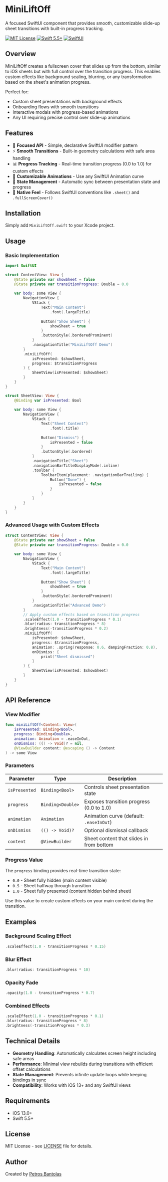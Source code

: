 # MiniLiftOff

A focused SwiftUI component that provides smooth, customizable slide-up sheet transitions with built-in progress tracking.

[![MIT License](https://img.shields.io/badge/License-MIT-blue.svg)](LICENSE)
[![Swift 5.5+](https://img.shields.io/badge/Swift-5.5+-orange.svg)](https://swift.org)
[![SwiftUI](https://img.shields.io/badge/SwiftUI-iOS%2013+-green.svg)](https://developer.apple.com/xcode/swiftui/)

## Overview

MiniLiftOff creates a fullscreen cover that slides up from the bottom, similar to iOS sheets but with full control over the transition progress. This enables custom effects like background scaling, blurring, or any transformation based on the sheet's animation progress.

Perfect for:
- Custom sheet presentations with background effects
- Onboarding flows with smooth transitions
- Interactive modals with progress-based animations
- Any UI requiring precise control over slide-up animations

## Features

- 🎯 **Focused API** - Simple, declarative SwiftUI modifier pattern
- ⚡ **Smooth Transitions** - Built-in geometry calculations with safe area handling
- 📊 **Progress Tracking** - Real-time transition progress (0.0 to 1.0) for custom effects
- 🎨 **Customizable Animations** - Use any SwiftUI Animation curve
- 🔄 **State Management** - Automatic sync between presentation state and progress
- 📱 **Native Feel** - Follows SwiftUI conventions like `.sheet()` and `.fullScreenCover()`

## Installation

Simply add `MiniLiftOff.swift` to your Xcode project.

## Usage

### Basic Implementation

```swift
import SwiftUI

struct ContentView: View {
    @State private var showSheet = false
    @State private var transitionProgress: Double = 0.0
    
    var body: some View {
        NavigationView {
            VStack {
                Text("Main Content")
                    .font(.largeTitle)
                
                Button("Show Sheet") {
                    showSheet = true
                }
                .buttonStyle(.borderedProminent)
            }
            .navigationTitle("MiniLiftOff Demo")
        }
        .miniLiftOff(
            isPresented: $showSheet,
            progress: $transitionProgress
        ) {
            SheetView(isPresented: $showSheet)
        }
    }
}

struct SheetView: View {
    @Binding var isPresented: Bool
    
    var body: some View {
        NavigationView {
            VStack {
                Text("Sheet Content")
                    .font(.title)
                
                Button("Dismiss") {
                    isPresented = false
                }
                .buttonStyle(.bordered)
            }
            .navigationTitle("Sheet")
            .navigationBarTitleDisplayMode(.inline)
            .toolbar {
                ToolbarItem(placement: .navigationBarTrailing) {
                    Button("Done") {
                        isPresented = false
                    }
                }
            }
        }
    }
}
```

### Advanced Usage with Custom Effects

```swift
struct ContentView: View {
    @State private var showSheet = false
    @State private var transitionProgress: Double = 0.0
    
    var body: some View {
        NavigationView {
            VStack {
                Text("Main Content")
                    .font(.largeTitle)
                
                Button("Show Sheet") {
                    showSheet = true
                }
                .buttonStyle(.borderedProminent)
            }
            .navigationTitle("Advanced Demo")
        }
        // Apply custom effects based on transition progress
        .scaleEffect(1.0 - transitionProgress * 0.1)
        .blur(radius: transitionProgress * 8)
        .brightness(-transitionProgress * 0.2)
        .miniLiftOff(
            isPresented: $showSheet,
            progress: $transitionProgress,
            animation: .spring(response: 0.6, dampingFraction: 0.8),
            onDismiss: {
                print("Sheet dismissed")
            }
        ) {
            SheetView(isPresented: $showSheet)
        }
    }
}
```

## API Reference

### View Modifier

```swift
func miniLiftOff<Content: View>(
    isPresented: Binding<Bool>,
    progress: Binding<Double>,
    animation: Animation = .easeInOut,
    onDismiss: (() -> Void)? = nil,
    @ViewBuilder content: @escaping () -> Content
) -> some View
```

### Parameters

| Parameter | Type | Description |
|-----------|------|-------------|
| `isPresented` | `Binding<Bool>` | Controls sheet presentation state |
| `progress` | `Binding<Double>` | Exposes transition progress (0.0 to 1.0) |
| `animation` | `Animation` | Animation curve (default: `.easeInOut`) |
| `onDismiss` | `(() -> Void)?` | Optional dismissal callback |
| `content` | `@ViewBuilder` | Sheet content that slides in from bottom |

### Progress Value

The `progress` binding provides real-time transition state:
- `0.0` - Sheet fully hidden (main content visible)
- `0.5` - Sheet halfway through transition
- `1.0` - Sheet fully presented (content hidden behind sheet)

Use this value to create custom effects on your main content during the transition.

## Examples

### Background Scaling Effect
```swift
.scaleEffect(1.0 - transitionProgress * 0.15)
```

### Blur Effect
```swift
.blur(radius: transitionProgress * 10)
```

### Opacity Fade
```swift
.opacity(1.0 - transitionProgress * 0.7)
```

### Combined Effects
```swift
.scaleEffect(1.0 - transitionProgress * 0.1)
.blur(radius: transitionProgress * 8)
.brightness(-transitionProgress * 0.3)
```

## Technical Details

- **Geometry Handling**: Automatically calculates screen height including safe areas
- **Performance**: Minimal view rebuilds during transitions with efficient offset calculations
- **State Management**: Prevents infinite update loops while keeping bindings in sync
- **Compatibility**: Works with iOS 13+ and any SwiftUI views

## Requirements

- iOS 13.0+
- Swift 5.5+

## License

MIT License - see [LICENSE](LICENSE) file for details.

## Author

Created by [Petros Bantolas](mailto:petros@bantolas.dev)
